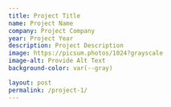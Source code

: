 ```yaml
---
title: Project Title
name: Project Name
company: Project Company
year: Project Year
description: Project Description
image: https://picsum.photos/1024?grayscale
image-alt: Provide Alt Text
background-color: var(--gray)

layout: post
permalink: /project-1/
---
```


